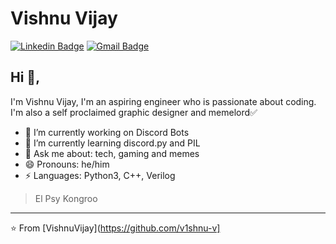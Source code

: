 # Vishnu Vijay 
[![Linkedin Badge](https://img.shields.io/badge/-vishnuvijay-blue?style=flat-square&logo=Linkedin&logoColor=white&link=https://www.linkedin.com/in/vishnu-vijay-6a9584154/)](https://www.linkedin.com/in/vishnu-vijay-6a9584154/)
[![Gmail Badge](https://img.shields.io/badge/-vishnuv8100@gmail.com-c14438?style=flat-square&logo=Gmail&logoColor=white&link=mailto:vishnuv8100@gmail.com)](mailto:vishnuv8100@gmail.com)

## Hi 👋, 
I'm Vishnu Vijay, I'm an aspiring engineer who is passionate about coding. I'm also a self proclaimed graphic designer and memelord✅

- 🔭 I’m currently working on Discord Bots
- 🌱 I’m currently learning discord.py and PIL
- 💬 Ask me about: tech, gaming and memes
- 😄 Pronouns: he/him
- ⚡ Languages: Python3, C++, Verilog


> El Psy Kongroo


---
⭐️ From [VishnuVijay](https://github.com/v1shnu-v]
